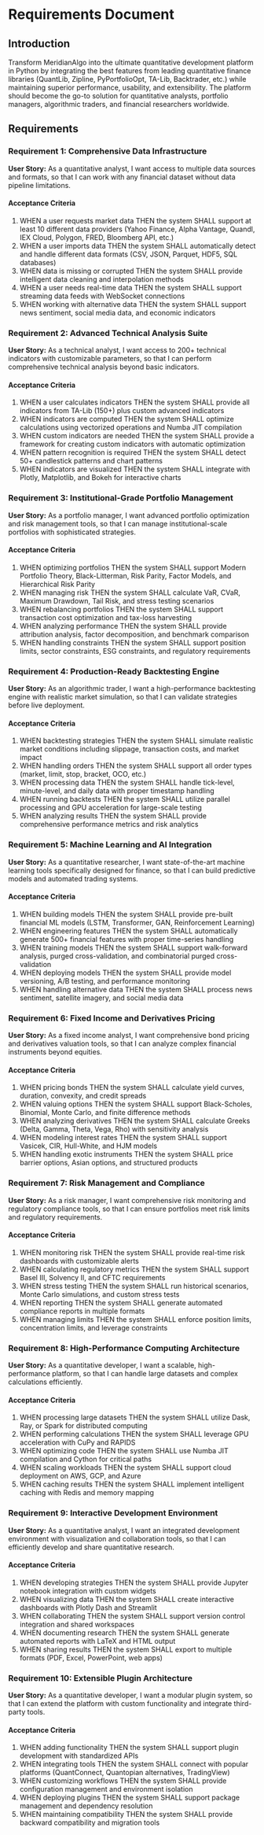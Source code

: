 # Requirements Document

## Introduction

Transform MeridianAlgo into the ultimate quantitative development platform in Python by integrating the best features from leading quantitative finance libraries (QuantLib, Zipline, PyPortfolioOpt, TA-Lib, Backtrader, etc.) while maintaining superior performance, usability, and extensibility. The platform should become the go-to solution for quantitative analysts, portfolio managers, algorithmic traders, and financial researchers worldwide.

## Requirements

### Requirement 1: Comprehensive Data Infrastructure

**User Story:** As a quantitative analyst, I want access to multiple data sources and formats, so that I can work with any financial dataset without data pipeline limitations.

#### Acceptance Criteria

1. WHEN a user requests market data THEN the system SHALL support at least 10 different data providers (Yahoo Finance, Alpha Vantage, Quandl, IEX Cloud, Polygon, FRED, Bloomberg API, etc.)
2. WHEN a user imports data THEN the system SHALL automatically detect and handle different data formats (CSV, JSON, Parquet, HDF5, SQL databases)
3. WHEN data is missing or corrupted THEN the system SHALL provide intelligent data cleaning and interpolation methods
4. WHEN a user needs real-time data THEN the system SHALL support streaming data feeds with WebSocket connections
5. WHEN working with alternative data THEN the system SHALL support news sentiment, social media data, and economic indicators

### Requirement 2: Advanced Technical Analysis Suite

**User Story:** As a technical analyst, I want access to 200+ technical indicators with customizable parameters, so that I can perform comprehensive technical analysis beyond basic indicators.

#### Acceptance Criteria

1. WHEN a user calculates indicators THEN the system SHALL provide all indicators from TA-Lib (150+) plus custom advanced indicators
2. WHEN indicators are computed THEN the system SHALL optimize calculations using vectorized operations and Numba JIT compilation
3. WHEN custom indicators are needed THEN the system SHALL provide a framework for creating custom indicators with automatic optimization
4. WHEN pattern recognition is required THEN the system SHALL detect 50+ candlestick patterns and chart patterns
5. WHEN indicators are visualized THEN the system SHALL integrate with Plotly, Matplotlib, and Bokeh for interactive charts

### Requirement 3: Institutional-Grade Portfolio Management

**User Story:** As a portfolio manager, I want advanced portfolio optimization and risk management tools, so that I can manage institutional-scale portfolios with sophisticated strategies.

#### Acceptance Criteria

1. WHEN optimizing portfolios THEN the system SHALL support Modern Portfolio Theory, Black-Litterman, Risk Parity, Factor Models, and Hierarchical Risk Parity
2. WHEN managing risk THEN the system SHALL calculate VaR, CVaR, Maximum Drawdown, Tail Risk, and stress testing scenarios
3. WHEN rebalancing portfolios THEN the system SHALL support transaction cost optimization and tax-loss harvesting
4. WHEN analyzing performance THEN the system SHALL provide attribution analysis, factor decomposition, and benchmark comparison
5. WHEN handling constraints THEN the system SHALL support position limits, sector constraints, ESG constraints, and regulatory requirements

### Requirement 4: Production-Ready Backtesting Engine

**User Story:** As an algorithmic trader, I want a high-performance backtesting engine with realistic market simulation, so that I can validate strategies before live deployment.

#### Acceptance Criteria

1. WHEN backtesting strategies THEN the system SHALL simulate realistic market conditions including slippage, transaction costs, and market impact
2. WHEN handling orders THEN the system SHALL support all order types (market, limit, stop, bracket, OCO, etc.)
3. WHEN processing data THEN the system SHALL handle tick-level, minute-level, and daily data with proper timestamp handling
4. WHEN running backtests THEN the system SHALL utilize parallel processing and GPU acceleration for large-scale testing
5. WHEN analyzing results THEN the system SHALL provide comprehensive performance metrics and risk analytics

### Requirement 5: Machine Learning and AI Integration

**User Story:** As a quantitative researcher, I want state-of-the-art machine learning tools specifically designed for finance, so that I can build predictive models and automated trading systems.

#### Acceptance Criteria

1. WHEN building models THEN the system SHALL provide pre-built financial ML models (LSTM, Transformer, GAN, Reinforcement Learning)
2. WHEN engineering features THEN the system SHALL automatically generate 500+ financial features with proper time-series handling
3. WHEN training models THEN the system SHALL support walk-forward analysis, purged cross-validation, and combinatorial purged cross-validation
4. WHEN deploying models THEN the system SHALL provide model versioning, A/B testing, and performance monitoring
5. WHEN handling alternative data THEN the system SHALL process news sentiment, satellite imagery, and social media data

### Requirement 6: Fixed Income and Derivatives Pricing

**User Story:** As a fixed income analyst, I want comprehensive bond pricing and derivatives valuation tools, so that I can analyze complex financial instruments beyond equities.

#### Acceptance Criteria

1. WHEN pricing bonds THEN the system SHALL calculate yield curves, duration, convexity, and credit spreads
2. WHEN valuing options THEN the system SHALL support Black-Scholes, Binomial, Monte Carlo, and finite difference methods
3. WHEN analyzing derivatives THEN the system SHALL calculate Greeks (Delta, Gamma, Theta, Vega, Rho) with sensitivity analysis
4. WHEN modeling interest rates THEN the system SHALL support Vasicek, CIR, Hull-White, and HJM models
5. WHEN handling exotic instruments THEN the system SHALL price barrier options, Asian options, and structured products

### Requirement 7: Risk Management and Compliance

**User Story:** As a risk manager, I want comprehensive risk monitoring and regulatory compliance tools, so that I can ensure portfolios meet risk limits and regulatory requirements.

#### Acceptance Criteria

1. WHEN monitoring risk THEN the system SHALL provide real-time risk dashboards with customizable alerts
2. WHEN calculating regulatory metrics THEN the system SHALL support Basel III, Solvency II, and CFTC requirements
3. WHEN stress testing THEN the system SHALL run historical scenarios, Monte Carlo simulations, and custom stress tests
4. WHEN reporting THEN the system SHALL generate automated compliance reports in multiple formats
5. WHEN managing limits THEN the system SHALL enforce position limits, concentration limits, and leverage constraints

### Requirement 8: High-Performance Computing Architecture

**User Story:** As a quantitative developer, I want a scalable, high-performance platform, so that I can handle large datasets and complex calculations efficiently.

#### Acceptance Criteria

1. WHEN processing large datasets THEN the system SHALL utilize Dask, Ray, or Spark for distributed computing
2. WHEN performing calculations THEN the system SHALL leverage GPU acceleration with CuPy and RAPIDS
3. WHEN optimizing code THEN the system SHALL use Numba JIT compilation and Cython for critical paths
4. WHEN scaling workloads THEN the system SHALL support cloud deployment on AWS, GCP, and Azure
5. WHEN caching results THEN the system SHALL implement intelligent caching with Redis and memory mapping

### Requirement 9: Interactive Development Environment

**User Story:** As a quantitative analyst, I want an integrated development environment with visualization and collaboration tools, so that I can efficiently develop and share quantitative research.

#### Acceptance Criteria

1. WHEN developing strategies THEN the system SHALL provide Jupyter notebook integration with custom widgets
2. WHEN visualizing data THEN the system SHALL create interactive dashboards with Plotly Dash and Streamlit
3. WHEN collaborating THEN the system SHALL support version control integration and shared workspaces
4. WHEN documenting research THEN the system SHALL generate automated reports with LaTeX and HTML output
5. WHEN sharing results THEN the system SHALL export to multiple formats (PDF, Excel, PowerPoint, web apps)

### Requirement 10: Extensible Plugin Architecture

**User Story:** As a quantitative developer, I want a modular plugin system, so that I can extend the platform with custom functionality and integrate third-party tools.

#### Acceptance Criteria

1. WHEN adding functionality THEN the system SHALL support plugin development with standardized APIs
2. WHEN integrating tools THEN the system SHALL connect with popular platforms (QuantConnect, Quantopian alternatives, TradingView)
3. WHEN customizing workflows THEN the system SHALL provide configuration management and environment isolation
4. WHEN deploying plugins THEN the system SHALL support package management and dependency resolution
5. WHEN maintaining compatibility THEN the system SHALL provide backward compatibility and migration tools
